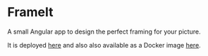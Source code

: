 # FrameIt

A small Angular app to design the perfect framing for your picture.

It is deployed [here](https://https://jd-frame-it.web.app/) and also also available as a Docker image [here](https://github.com/).
